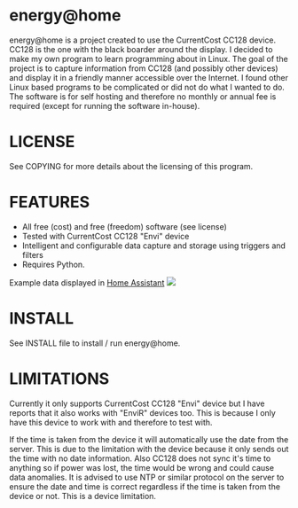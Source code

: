 energy@home
============

energy@home is a project created to use the CurrentCost CC128 device. CC128 is
the one with the black boarder around the display. I decided to make my own
program to learn programming about in Linux. The goal of the project is to
capture information from CC128 (and possibly other devices) and display it in
a friendly manner accessible over the Internet. I found other Linux based
programs to be complicated or did not do what I wanted to do. The software is
for self hosting and therefore no monthly or annual fee is required (except
for running the software in-house).

# LICENSE

See COPYING for more details about the licensing of this program.

# FEATURES

  * All free (cost) and free (freedom) software (see license) 
  * Tested with CurrentCost CC128 "Envi" device 
  * Intelligent and configurable data capture and storage using triggers and filters 
  * Requires Python.

Example data displayed in [Home Assistant](https://www.home-assistant.io/)
[<img src="https://twitter.com/i/status/1425402088708837388">](https://i0.wp.com/https://twitter.com/i/status/1425402088708837388 "Energy usage in home assistant")

# INSTALL

See INSTALL file to install / run energy@home.

# LIMITATIONS

Currently it only supports CurrentCost CC128 "Envi" device but I have reports
that it also works with "EnviR" devices too. This is because I only have this
device to work with and therefore to test with.

If the time is taken from the device it will automatically use the date from
the server. This is due to the limitation with the device because it only
sends out the time with no date information. Also CC128 does not sync it's
time to anything so if power was lost, the time would be wrong and could cause
data anomalies. It is advised to use NTP or similar protocol on the server to
ensure the date and time is correct regardless if the time is taken from the
device or not. This is a device limitation.
